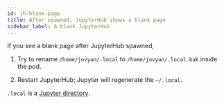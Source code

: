 ```yaml
---
id: jh-blank-page
title: After spawned, JupyterHub shows a blank page
sidebar_label: A blank JupyterHub
---
```


If you see a blank page after JupyterHub spawned, 

1. Try to rename `/home/jovyan/.local` to `/home/jovyan/.local.bak` inside the pod.

2. Restart JupyterHub; Jupyter will regenerate the `~/.local`.

`.local` is a [Jupyter directory](https://jupyter.readthedocs.io/en/latest/projects/jupyter-directories.html).